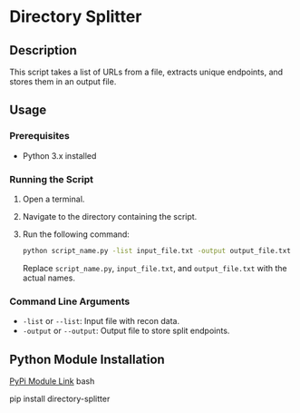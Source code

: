  

# Directory Splitter

## Description
This script takes a list of URLs from a file, extracts unique endpoints, and stores them in an output file.

## Usage

### Prerequisites
- Python 3.x installed

### Running the Script
1. Open a terminal.
2. Navigate to the directory containing the script.
3. Run the following command:

    ```bash
    python script_name.py -list input_file.txt -output output_file.txt
    ```

    Replace `script_name.py`, `input_file.txt`, and `output_file.txt` with the actual names.

### Command Line Arguments
- `-list` or `--list`: Input file with recon data.
- `-output` or `--output`: Output file to store split endpoints.

## Python Module Installation
[PyPi Module Link](https://pypi.org/project/directory-splitter/1.0.0/ )
bash

pip install directory-splitter

 

